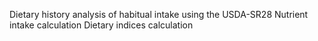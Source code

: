 Dietary history analysis of habitual intake using the USDA-SR28
Nutrient intake calculation
Dietary indices calculation
